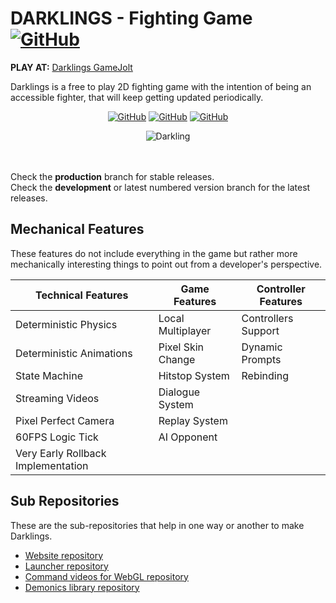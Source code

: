 # DARKLINGS - Fighting Game [![GitHub](https://img.shields.io/badge/ABYSSALS_STUDIOS-blueviolet.svg?logo=data:image/png;base64,iVBORw0KGgoAAAANSUhEUgAAABAAAAAQCAYAAAAf8/9hAAAAAXNSR0IArs4c6QAAANBJREFUOI2lk8ENwyAMRR+fjhJxyCQMgDJ6tgF6iSNDkkptLSERm/9sjBNwJgmA1hqSuo+11oKPnxovLqUAdEm91opfB7CXUs5EQ+Zt25DUzSQNy/uPs/fiJ5H3eYjdq9daiTGyrmsA2Pe911oBbv0xRoBgVfhMl2qeYodWnggwdH+ybhVZY18+aiXfffu9S8YAMPJ8yANm//CgOecQYxxAJjZ/zjlcLvZvEwfYsiyXBE8xSZ8HKaVESolPg3SSfh5lX45BvGAGzuIwQ+C73/kNL939fYMqg7wAAAAASUVORK5CYII=)](https://gamejolt.com/games/darklings/640842)

<b>PLAY AT:</b> [Darklings GameJolt](https://gamejolt.com/games/darklings/640842)

Darklings is a free to play 2D fighting game with the intention of being an accessible fighter, that will keep getting updated periodically.
<div align="center">

[![GitHub](https://img.shields.io/badge/unity_version-2021.3.12-blue)](https://unity3d.com/get-unity/download/archive)
[![GitHub](https://img.shields.io/badge/game_version-0.2.8-brightgreen)](https://gamejolt.com/games/darklings/640842)
[![GitHub](https://img.shields.io/badge/game_views-1.1k-orange)](https://gamejolt.com/games/darklings/640842)
</div>

<p align="center">
  <img src="https://media3.giphy.com/media/JGw9y4Pn1490O3VkxT/giphy.gif?cid=790b7611da446f3f7c5f25b646b16cccdb4f401cdea30cc5&rid=giphy.gif&ct=s" alt="Darkling" />
</p>


<br />
<br />
Check the <b>production</b> branch for stable releases. <br />
Check the <b>development</b> or latest numbered version branch for the latest releases.

## Mechanical Features
These features do not include everything in the game but rather more mechanically interesting things to point out from a developer's perspective. 

**Technical Features**|**Game Features**|**Controller Features**                      
  ------------------|  ------------------|  ------------------|
Deterministic Physics|Local Multiplayer|Controllers Support
Deterministic Animations|Pixel Skin Change|Dynamic Prompts
State Machine|Hitstop System|Rebinding
Streaming Videos|Dialogue System|
Pixel Perfect Camera|Replay System|
60FPS Logic Tick|AI Opponent|
Very Early Rollback Implementation| |


## Sub Repositories
These are the sub-repositories that help in one way or another to make Darklings.

 * [Website repository](https://github.com/kidagine/Darklings-Website) <br>
 * [Launcher repository](https://github.com/kidagine/Darklings-Launcher) <br>
 * [Command videos for WebGL repository](https://github.com/kidagine/Darklings-CommandListVideos) <br>
 * [Demonics library repository](https://github.com/kidagine/Demonics-Base-UnityLibrary) <br>


